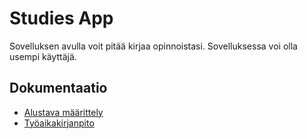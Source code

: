 # Studies App
Sovelluksen avulla voit pitää kirjaa opinnoistasi. Sovelluksessa voi olla usempi käyttäjä. 

## Dokumentaatio

* [Alustava määrittely](https://github.com/joel-sandberg/ot-hatjoitusty-/blob/master/dokumentaatio/alustavamaarittely.md)
* [Työaikakirjanpito](https://github.com/joel-sandberg/ot-hatjoitusty-/blob/master/dokumentaatio/ty%C3%B6aikakirjanpito.md)
